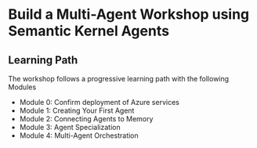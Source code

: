 # Build a Multi-Agent Workshop using Semantic Kernel Agents

## Learning Path

The workshop follows a progressive learning path with the following Modules

- Module 0: Confirm deployment of Azure services
- Module 1: Creating Your First Agent
- Module 2: Connecting Agents to Memory
- Module 3: Agent Specialization
- Module 4: Multi-Agent Orchestration
